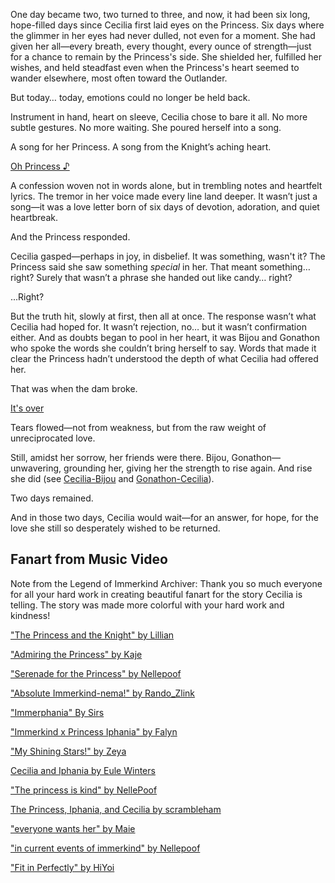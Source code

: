 <!-- title: A Knight's Love -->

One day became two, two turned to three, and now, it had been six long, hope-filled days since Cecilia first laid eyes on the Princess. Six days where the glimmer in her eyes had never dulled, not even for a moment. She had given her all—every breath, every thought, every ounce of strength—just for a chance to remain by the Princess's side. She shielded her, fulfilled her wishes, and held steadfast even when the Princess's heart seemed to wander elsewhere, most often toward the Outlander.

But today… today, emotions could no longer be held back.

Instrument in hand, heart on sleeve, Cecilia chose to bare it all. No more subtle gestures. No more waiting. She poured herself into a song.

A song for her Princess.
A song from the Knight’s aching heart.

[Oh Princess ♪](#embed:https://www.youtube.com/live/I75IWfMGVgM?t=7144)

A confession woven not in words alone, but in trembling notes and heartfelt lyrics. The tremor in her voice made every line land deeper. It wasn’t just a song—it was a love letter born of six days of devotion, adoration, and quiet heartbreak.

And the Princess responded.

Cecilia gasped—perhaps in joy, in disbelief. It was something, wasn't it? The Princess said she saw something _special_ in her. That meant something… right? Surely that wasn’t a phrase she handed out like candy… right?

...Right?

But the truth hit, slowly at first, then all at once. The response wasn’t what Cecilia had hoped for. It wasn’t rejection, no… but it wasn’t confirmation either. And as doubts began to pool in her heart, it was Bijou and Gonathon who spoke the words she couldn’t bring herself to say. Words that made it clear the Princess hadn’t understood the depth of what Cecilia had offered her.

That was when the dam broke.

[It's over](#embed:https://www.youtube.com/live/I75IWfMGVgM?si=u-PlbeDW8LMpZi8Y&t=9163)

Tears flowed—not from weakness, but from the raw weight of unreciprocated love.

Still, amidst her sorrow, her friends were there. Bijou, Gonathon—unwavering, grounding her, giving her the strength to rise again. And rise she did (see [Cecilia-Bijou](#edge:cecilia-bijou) and [Gonathon-Cecilia](#edge:cecilia-gigi)).

Two days remained.

And in those two days, Cecilia would wait—for an answer, for hope, for the love she still so desperately wished to be returned.

## Fanart from Music Video

Note from the Legend of Immerkind Archiver: Thank you so much everyone for all your hard work in creating beautiful fanart for the story Cecilia is telling. The story was made more colorful with your hard work and kindness!

["The Princess and the Knight" by Lillian](https://x.com/Lillian5090/status/1920258639580766280)

["Admiring the Princess" by Kaje](https://x.com/kaje_zu/status/1920142379383943206)

["Serenade for the Princess" by Nellepoof](https://x.com/nellepoof/status/1920139044693922274)

["Absolute Immerkind-nema!" by Rando_Zlink](https://x.com/Rando_ZLink/status/1920072518939132072)

["Immerphania" By Sirs](https://x.com/SirShadenfreude/status/1919955783967490180)

["Immerkind x Princess Iphania" by Falyn ](https://x.com/DetectiveFalyn/status/1919579661480169695)

["My Shining Stars!" by Zeya](https://x.com/NOminishki/status/1920011853004001565)

[Cecilia and Iphania by Eule Winters](https://x.com/Eule_Winters/status/1919969659094499795)

["The princess is kind" by NellePoof](https://x.com/nellepoof/status/1919079218916303097)

[The Princess, Iphania, and Cecilia by scrambleham](https://x.com/scrambleham/status/1920353533930487993)

["everyone wants her" by Maie](https://x.com/maiemuri/status/1919914115356885274)

["in current events of immerkind" by Nellepoof](https://x.com/nellepoof/status/1919448453266239514)

["Fit in Perfectly" by HiYoi](https://x.com/HatakeKelly/status/1920140228473630955)
